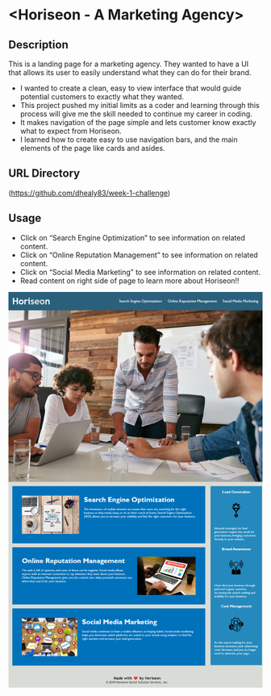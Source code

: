 # <Horiseon - A Marketing Agency>
 
## Description
 
This is a landing page for a marketing agency. They wanted to have a UI that allows its  user to easily understand what they can do for their brand.
 
 - I wanted to create a clean, easy to view interface that would guide potential customers to exactly what they wanted.
 - This project pushed my initial limits as a coder and learning through this process will give me the skill needed to continue my career in coding.
 - It makes navigation of the page simple and lets customer know exactly what to expect from Horiseon.
 - I learned how to create easy to use navigation bars, and the main elements of the page like cards and asides.
 
## URL Directory
(https://github.com/dhealy83/week-1-challenge)
 
## Usage
 
 - Click on “Search Engine Optimization” to see information on related content.
 - Click on “Online Reputation Management” to see information on related content.
 - Click on “Social Media Marketing” to see information on related content.
 - Read content on right side of page to learn more about Horiseon!!
 
![alt text](https://github.com/dhealy83/week-1-challenge/blob/main/mock-up.png?raw=true)